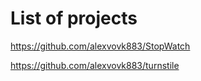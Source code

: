 # List of projects

https://github.com/alexvovk883/StopWatch

https://github.com/alexvovk883/turnstile
